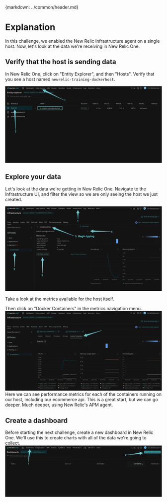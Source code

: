 {markdown: ../common/header.md}
# Explanation
In this challenge, we enabled the New Relic Infrastructure agent on a single host.  Now, let's look at the data we're receiving in New Relic One.

## Verify that the host is sending data
In New Relic One, click on "Entity Explorer", and then "Hosts".  Verify that you see a host named `newrelic-training-dockerhost`.

![New Relic One Hosts](images/hosts.png)

## Explore your data
Let's look at the data we're getting in New Relic One.  Navigate to the Infrastructure UI, and filter the view so we are only seeing the host we just created.

![New Relic Infrastructure Filtering](images/filter.png)

Take a look at the metrics available for the host itself.

Then click on "Docker Containers" in the metrics navigation menu.
![Docker Containers](images/docker_containers.png)
Here we can see performance metrics for each of the containers running on our host, including our ecommerce api.  This is a great start, but we can go deeper.  Much deeper, using New Relic's APM agent.

## Create a dashboard
Before starting the next challenge, create a new dashboard in New Relic One.  We'll use this to create charts with all of the data we're going to collect.
![New Dashboard](images/new_dashboard.png)
